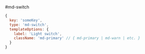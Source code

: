 #md-switch

```javascript
{
  key: 'someKey',
  type: 'md-switch',
  templateOptions: {
    label: 'Light switch',
    className: 'md-primary' // { md-primary | md-warn | etc. }
  }
}
```